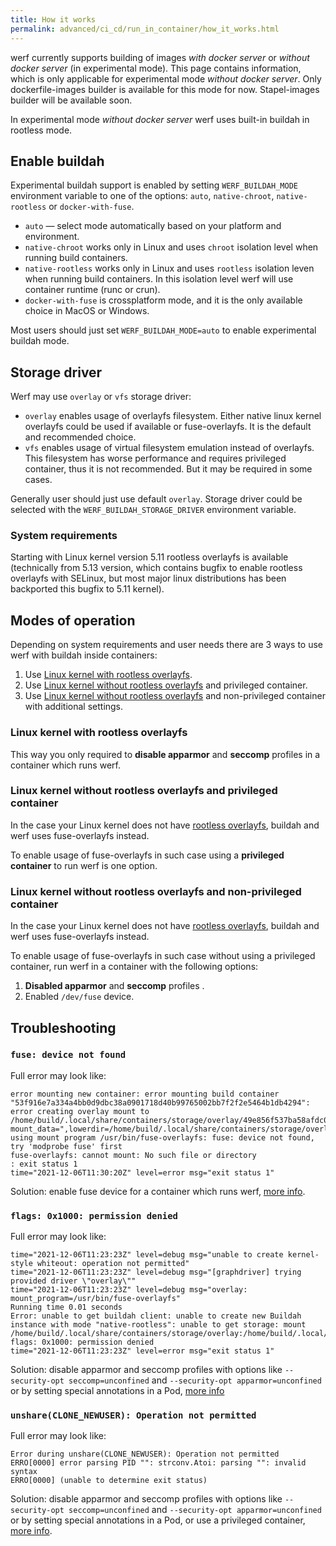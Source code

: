 ```yaml
---
title: How it works
permalink: advanced/ci_cd/run_in_container/how_it_works.html
---
```


werf currently supports building of images _with docker server_ or _without docker server_ (in experimental mode).  This page contains information, which is only applicable for experimental mode _without docker server_. Only dockerfile-images builder is available for this mode for now. Stapel-images builder will be available soon.

In experimental mode _without docker server_ werf uses built-in buildah in rootless mode.

## Enable buildah

Experimental buildah support is enabled by setting `WERF_BUILDAH_MODE` environment variable to one of the options: `auto`, `native-chroot`, `native-rootless` or `docker-with-fuse`.

* `auto` — select mode automatically based on your platform and environment.
* `native-chroot` works only in Linux and uses `chroot` isolation level when running build containers.
* `native-rootless` works only in Linux and uses `rootless` isolation leven when running build containers. In this isolation level werf will use container runtime (runc or crun).
* `docker-with-fuse` is crossplatform mode, and it is the only available choice in MacOS or Windows.

Most users should just set `WERF_BUILDAH_MODE=auto` to enable experimental buildah mode.

## Storage driver

Werf may use `overlay` or `vfs` storage driver:

* `overlay` enables usage of overlayfs filesystem. Either native linux kernel overlayfs could be used if available or fuse-overlayfs. It is the default and recommended choice.
* `vfs` enables usage of virtual filesystem emulation instead of overlayfs. This filesystem has worse performance and requires privileged container, thus it is not recommended. But it may be required in some cases.

Generally user should just use default `overlay`. Storage driver could be selected with the `WERF_BUILDAH_STORAGE_DRIVER` environment variable.

### System requirements

Starting with Linux kernel version 5.11 rootless overlayfs is available (technically from 5.13 version, which contains bugfix to enable rootless overlayfs with SELinux, but most major linux distributions has been backported this bugfix to 5.11 kernel).

## Modes of operation

Depending on system requirements and user needs there are 3 ways to use werf with buildah inside containers:

1. Use [Linux kernel with rootless overlayfs](#system-requirements).
2. Use [Linux kernel without rootless overlayfs](#system-requirements) and privileged container.
3. Use [Linux kernel without rootless overlayfs](#system-requirements) and non-privileged container with additional settings.

### Linux kernel with rootless overlayfs

This way you only required to **disable apparmor** and **seccomp** profiles in a container which runs werf.

### Linux kernel without rootless overlayfs and privileged container

In the case your Linux kernel does not have [rootless overlayfs](#system-requirements), buildah and werf uses fuse-overlayfs instead.

To enable usage of fuse-overlayfs in such case using a **privileged container** to run werf is one option.

### Linux kernel without rootless overlayfs and non-privileged container

In the case your Linux kernel does not have [rootless overlayfs](#system-requirements), buildah and werf uses fuse-overlayfs instead.

To enable usage of fuse-overlayfs in such case without using a privileged container, run werf in a container with the following options:

1. **Disabled apparmor** and **seccomp** profiles .
2. Enabled `/dev/fuse` device.

## Troubleshooting

### `fuse: device not found`

Full error may look like:

```
error mounting new container: error mounting build container "53f916e7a334a4bb0d9dbc38a0901718d40b99765002bb7f2f2e5464b1db4294": error creating overlay mount to /home/build/.local/share/containers/storage/overlay/49e856f537ba58afdc09137291133994cd1305e40df72c4fab43077cbd405477/merged, mount_data=",lowerdir=/home/build/.local/share/containers/storage/overlay/l/Z5GEVIFIIQ7H262DYUTX3YOVR6:/home/build/.local/share/containers/storage/overlay/l/PJBBW6UNUNGI37IX6R3LDNPX3J:/home/build/.local/share/containers/storage/overlay/l/MUYSUONLQVE4CJMQVDCH2UBAVQ:/home/build/.local/share/containers/storage/overlay/l/67JHKJDCKBTI4R3Q5S5YG44AD3:/home/build/.local/share/containers/storage/overlay/l/3S72G4SWKDXILGANUOCESP5LDK,upperdir=/home/build/.local/share/containers/storage/overlay/49e856f537ba58afdc09137291133994cd1305e40df72c4fab43077cbd405477/diff,workdir=/home/build/.local/share/containers/storage/overlay/49e856f537ba58afdc09137291133994cd1305e40df72c4fab43077cbd405477/work,volatile": using mount program /usr/bin/fuse-overlayfs: fuse: device not found, try 'modprobe fuse' first
fuse-overlayfs: cannot mount: No such file or directory
: exit status 1
time="2021-12-06T11:30:20Z" level=error msg="exit status 1"
```

Solution: enable fuse device for a container which runs werf, [more info](#linux-kernel-without-rootless-overlayfs-and-non-privileged-container).

### `flags: 0x1000: permission denied`

Full error may look like:

```
time="2021-12-06T11:23:23Z" level=debug msg="unable to create kernel-style whiteout: operation not permitted"
time="2021-12-06T11:23:23Z" level=debug msg="[graphdriver] trying provided driver \"overlay\""
time="2021-12-06T11:23:23Z" level=debug msg="overlay: mount_program=/usr/bin/fuse-overlayfs"
Running time 0.01 seconds
Error: unable to get buildah client: unable to create new Buildah instance with mode "native-rootless": unable to get storage: mount /home/build/.local/share/containers/storage/overlay:/home/build/.local/share/containers/storage/overlay, flags: 0x1000: permission denied
time="2021-12-06T11:23:23Z" level=error msg="exit status 1"
```

Solution: disable apparmor and seccomp profiles with options like `--security-opt seccomp=unconfined` and `--security-opt apparmor=unconfined` or by setting special annotations in a Pod, [more info](#linux-kernel-without-rootless-overlayfs-and-non-privileged-container)

### `unshare(CLONE_NEWUSER): Operation not permitted`

Full error may look like:

```
Error during unshare(CLONE_NEWUSER): Operation not permitted
ERRO[0000] error parsing PID "": strconv.Atoi: parsing "": invalid syntax 
ERRO[0000] (unable to determine exit status)            
```

Solution: disable apparmor and seccomp profiles with options like `--security-opt seccomp=unconfined` and `--security-opt apparmor=unconfined` or by setting special annotations in a Pod, or use a privileged container, [more info](#modes-of-operation).
